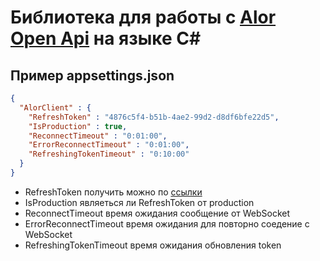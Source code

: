 # Библиотека для работы с [Alor Open Api](https://alor.dev/docs)  на языке C#
## Пример appsettings.json

```json
{
  "AlorClient" : {  
	"RefreshToken" : "4876c5f4-b51b-4ae2-99d2-d8df6bfe22d5",
	"IsProduction" : true,
	"ReconnectTimeout" : "0:01:00",
	"ErrorReconnectTimeout" : "0:01:00",
	"RefreshingTokenTimeout" : "0:10:00"
  }
}
```

- RefreshToken получить можно по [ссылки](https://alor.dev/open-api-tokens)
- IsProduction являеться ли RefreshToken от production
- ReconnectTimeout время ожидания сообщение от WebSocket
- ErrorReconnectTimeout время ожидания для повторно соедение с WebSocket
- RefreshingTokenTimeout  время ожидания обновления token